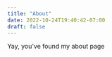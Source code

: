 ```yaml
---
title: "About"
date: 2022-10-24T19:40:42-07:00
draft: false
---
```

Yay, you've found my about page

